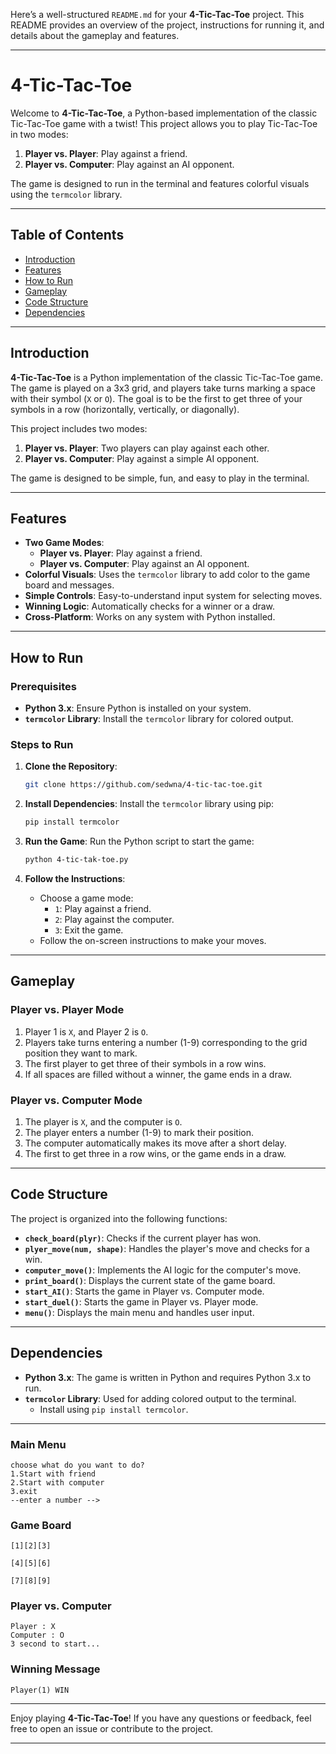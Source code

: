 Here’s a well-structured `README.md` for your **4-Tic-Tac-Toe** project. This README provides an overview of the project, instructions for running it, and details about the gameplay and features.

---

# 4-Tic-Tac-Toe

Welcome to **4-Tic-Tac-Toe**, a Python-based implementation of the classic Tic-Tac-Toe game with a twist! This project allows you to play Tic-Tac-Toe in two modes:
1. **Player vs. Player**: Play against a friend.
2. **Player vs. Computer**: Play against an AI opponent.

The game is designed to run in the terminal and features colorful visuals using the `termcolor` library.

---

## Table of Contents
- [Introduction](#introduction)
- [Features](#features)
- [How to Run](#how-to-run)
- [Gameplay](#gameplay)
- [Code Structure](#code-structure)
- [Dependencies](#dependencies)

---

## Introduction

**4-Tic-Tac-Toe** is a Python implementation of the classic Tic-Tac-Toe game. The game is played on a 3x3 grid, and players take turns marking a space with their symbol (`X` or `O`). The goal is to be the first to get three of your symbols in a row (horizontally, vertically, or diagonally).

This project includes two modes:
1. **Player vs. Player**: Two players can play against each other.
2. **Player vs. Computer**: Play against a simple AI opponent.

The game is designed to be simple, fun, and easy to play in the terminal.

---

## Features

- **Two Game Modes**:
  - **Player vs. Player**: Play against a friend.
  - **Player vs. Computer**: Play against an AI opponent.
- **Colorful Visuals**: Uses the `termcolor` library to add color to the game board and messages.
- **Simple Controls**: Easy-to-understand input system for selecting moves.
- **Winning Logic**: Automatically checks for a winner or a draw.
- **Cross-Platform**: Works on any system with Python installed.

---

## How to Run

### Prerequisites
- **Python 3.x**: Ensure Python is installed on your system.
- **`termcolor` Library**: Install the `termcolor` library for colored output.

### Steps to Run
1. **Clone the Repository**:
   ```bash
   git clone https://github.com/sedwna/4-tic-tac-toe.git
   ```

2. **Install Dependencies**:
   Install the `termcolor` library using pip:
   ```bash
   pip install termcolor
   ```

3. **Run the Game**:
   Run the Python script to start the game:
   ```bash
   python 4-tic-tak-toe.py
   ```

4. **Follow the Instructions**:
   - Choose a game mode:
     - `1`: Play against a friend.
     - `2`: Play against the computer.
     - `3`: Exit the game.
   - Follow the on-screen instructions to make your moves.

---

## Gameplay

### Player vs. Player Mode
1. Player 1 is `X`, and Player 2 is `O`.
2. Players take turns entering a number (1-9) corresponding to the grid position they want to mark.
3. The first player to get three of their symbols in a row wins.
4. If all spaces are filled without a winner, the game ends in a draw.

### Player vs. Computer Mode
1. The player is `X`, and the computer is `O`.
2. The player enters a number (1-9) to mark their position.
3. The computer automatically makes its move after a short delay.
4. The first to get three in a row wins, or the game ends in a draw.

---

## Code Structure

The project is organized into the following functions:

- **`check_board(plyr)`**: Checks if the current player has won.
- **`plyer_move(num, shape)`**: Handles the player's move and checks for a win.
- **`computer_move()`**: Implements the AI logic for the computer's move.
- **`print_board()`**: Displays the current state of the game board.
- **`start_AI()`**: Starts the game in Player vs. Computer mode.
- **`start_duel()`**: Starts the game in Player vs. Player mode.
- **`menu()`**: Displays the main menu and handles user input.

---

## Dependencies

- **Python 3.x**: The game is written in Python and requires Python 3.x to run.
- **`termcolor` Library**: Used for adding colored output to the terminal.
  - Install using `pip install termcolor`.

---

### Main Menu
```
choose what do you want to do?  
1.Start with friend
2.Start with computer
3.exit
--enter a number --> 
```

### Game Board
```
[1][2][3]

[4][5][6]

[7][8][9]
```

### Player vs. Computer
```
Player : X 
Computer : O
3 second to start...
```

### Winning Message
```
Player(1) WIN
```

---

Enjoy playing **4-Tic-Tac-Toe**! If you have any questions or feedback, feel free to open an issue or contribute to the project.

---

